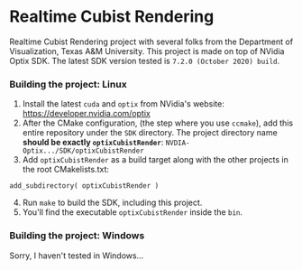 # Realtime Cubist Rendering

Realtime Cubist Rendering project with several folks from the Department of Visualization, Texas A&M University. This project is made on top of NVidia Optix SDK. The latest SDK version tested is `7.2.0 (October 2020) build`.

### Building the project: Linux
1. Install the latest `cuda` and `optix` from NVidia's website: https://developer.nvidia.com/optix
2. After the CMake configuration, (the step where you use `ccmake`), add this entire repository under the `SDK` directory. The project directory name **should be exactly `optixCubistRender`**: `NVDIA-Optix.../SDK/optixCubistRender`
3. Add `optixCubistRender` as a build target along with the other projects in the root CMakelists.txt: 
  ```
  add_subdirectory( optixCubistRender )
  ```
4. Run `make` to build the SDK, including this project.
5. You'll find the executable `optixCubistRender` inside the `bin`.

### Building the project: Windows
Sorry, I haven't tested in Windows...


